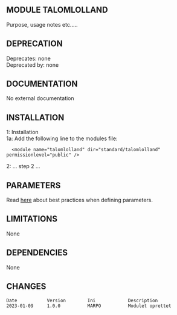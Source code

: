 
MODULE TALOMLOLLAND
--------------------
Purpose, usage notes etc.....

DEPRECATION
--------------------
Deprecates: none         
Deprecated by: none

DOCUMENTATION
--------------------
No external documentation

INSTALLATION
--------------------

1: Installation  
1a: Add the following line to the modules file:

      <module name="talomlolland" dir="standard/talomlolland" permissionlevel="public" />

2: ... step 2 ...

PARAMETERS
--------------------
Read [here](https://docs.spatialsuite.com/?valgtedokument=1248) about best practices when defining parameters.


LIMITATIONS
--------------------
None

DEPENDENCIES
--------------------
None

CHANGES
--------------------
```
Date           Version        Ini            Description 
2023-01-09     1.0.0          MARPO          Modulet oprettet